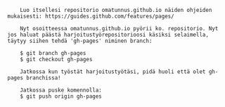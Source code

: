 
		Luo itsellesi repositorio omatunnus.github.io näiden ohjeiden mukaisesti: https://guides.github.com/features/pages/
		
		Nyt osoitteessa omatunnus.github.io pyörii ko. repositorio. Nyt jos haluat päästä harjoitustyörepositorioosi käsiksi selaimella, täytyy siihen tehdä 'gh-pages' niminen branch:

		$ git branch gh-pages
		$ git checkout gh-pages
		
		Jatkossa kun työstät harjoitustyötäsi, pidä huoli että olet gh-pages branchissa!
		
		Jatkossa puske komennolla:
		$ git push origin gh-pages